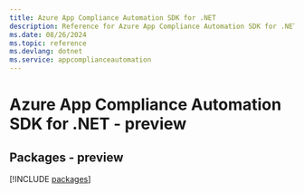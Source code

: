 ```yaml
---
title: Azure App Compliance Automation SDK for .NET
description: Reference for Azure App Compliance Automation SDK for .NET
ms.date: 08/26/2024
ms.topic: reference
ms.devlang: dotnet
ms.service: appcomplianceautomation
---
```

# Azure App Compliance Automation SDK for .NET - preview
## Packages - preview
[!INCLUDE [packages](app-compliance-automation-index.md)]